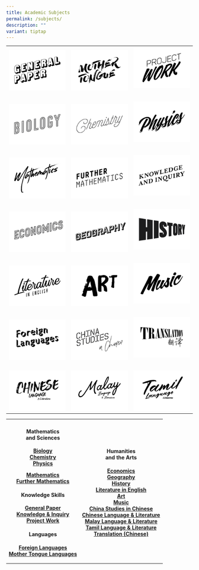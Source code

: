 ```yaml
---
title: Academic Subjects
permalink: /subjects/
description: ""
variant: tiptap
---
```

<p></p>
<table>
<tbody>
<tr>
<th rowspan="1" colspan="1"><a class="isomer-image-wrapper" href="/subjects/gp/"><img style="width: 100%;" height="auto" width="100%" alt="" src="/images/Curriculum/Subject01.png"></a>
</th>
<th rowspan="1" colspan="1"><a class="isomer-image-wrapper" href="/subjects/mtl/"><img style="width: 100%" height="auto" width="100%" alt="" src="/images/Curriculum/Subject03.png"></a>
</th>
<th rowspan="1" colspan="1"><a class="isomer-image-wrapper" href="/subjects/pw/"><img style="width: 100%" height="auto" width="100%" alt="" src="/images/Curriculum/Subject04.png"></a>
<p></p>
</th>
</tr>
<tr>
<td rowspan="1" colspan="1">
<p></p><a class="isomer-image-wrapper" href="/subjects/bio/"><img style="width: 100%" height="auto" width="100%" alt="" src="/images/Curriculum/Subject05.png"></a>
</td>
<td rowspan="1" colspan="1">
<p></p><a class="isomer-image-wrapper" href="/subjects/chem/"><img style="width: 100%" height="auto" width="100%" alt="" src="/images/Curriculum/Subject06.png"></a>
</td>
<td rowspan="1" colspan="1">
<p></p><a class="isomer-image-wrapper" href="/subjects/phy/"><img style="width: 100%" height="auto" width="100%" alt="" src="/images/Curriculum/Subject07.png"></a>
<p></p>
</td>
</tr>
<tr>
<td rowspan="1" colspan="1">
<p></p><a class="isomer-image-wrapper" href="/subjects/maths/"><img style="width: 100%" height="auto" width="100%" alt="" src="/images/Curriculum/Subject08.png"></a>
</td>
<td rowspan="1" colspan="1">
<p></p><a class="isomer-image-wrapper" href="/subjects/fmaths/"><img style="width: 100%" height="auto" width="100%" alt="" src="/images/Curriculum/Subject09.png"></a>
</td>
<td rowspan="1" colspan="1">
<p></p><a class="isomer-image-wrapper" href="/subjects/ki/"><img style="width: 100%" height="auto" width="100%" alt="" src="/images/Curriculum/Subject02.png"></a>
<p></p>
</td>
</tr>
<tr>
<td rowspan="1" colspan="1">
<p></p><a class="isomer-image-wrapper" href="/subjects/econs/"><img style="width: 100%" height="auto" width="100%" alt="" src="/images/Curriculum/Subject10.png"></a>
</td>
<td rowspan="1" colspan="1">
<p></p><a class="isomer-image-wrapper" href="/subjects/geog/"><img style="width: 100%" height="auto" width="100%" alt="" src="/images/Curriculum/Subject11.png"></a>
</td>
<td rowspan="1" colspan="1">
<p></p><a class="isomer-image-wrapper" href="/subjects/his/"><img style="width: 100%" height="auto" width="100%" alt="" src="/images/Curriculum/Subject12.png"></a>
<p></p>
</td>
</tr>
<tr>
<td rowspan="1" colspan="1">
<p></p><a class="isomer-image-wrapper" href="/subjects/lit/"><img style="width: 100%" height="auto" width="100%" alt="" src="/images/Curriculum/Subject13.png"></a>
</td>
<td rowspan="1" colspan="1">
<p></p><a class="isomer-image-wrapper" href="/subjects/art/"><img style="width: 100%" height="auto" width="100%" alt="" src="/images/Curriculum/Subject14.png"></a>
</td>
<td rowspan="1" colspan="1">
<p></p><a class="isomer-image-wrapper" href="/subjects/music/"><img style="width: 100%" height="auto" width="100%" alt="" src="/images/Curriculum/Subject15.png"></a>
<p></p>
</td>
</tr>
<tr>
<td rowspan="1" colspan="1">
<p></p><a class="isomer-image-wrapper" href="/subjects/fl/"><img style="width: 100%" height="auto" width="100%" alt="" src="/images/Curriculum/Subject21.png"></a>
</td>
<td rowspan="1" colspan="1">
<p></p><a class="isomer-image-wrapper" href="/subjects/csc/"><img style="width: 100%" height="auto" width="100%" alt="" src="/images/Curriculum/Subject16.png"></a>
</td>
<td rowspan="1" colspan="1">
<p></p><a class="isomer-image-wrapper" href="/subjects/translation/"><img style="width: 100%" height="auto" width="100%" alt="" src="/images/Curriculum/Subject20.png"></a>
<p></p>
</td>
</tr>
<tr>
<td rowspan="1" colspan="1">
<p></p><a class="isomer-image-wrapper" href="/subjects/cll/"><img style="width: 100%" height="auto" width="100%" alt="" src="/images/Curriculum/Subject17.png"></a>
</td>
<td rowspan="1" colspan="1">
<p></p><a class="isomer-image-wrapper" href="/subjects/mll/"><img style="width: 100%" height="auto" width="100%" alt="" src="/images/Curriculum/Subject18.png"></a>
</td>
<td rowspan="1" colspan="1">
<p></p><a class="isomer-image-wrapper" href="/subjects/tll/"><img style="width: 100%" height="auto" width="100%" alt="" src="/images/Curriculum/Subject19.png"></a>
</td>
</tr>
</tbody>
</table>
<p></p>
<table>
<tbody>
<tr>
<th rowspan="1" colspan="1">
<h4><strong>Mathematics </strong><br><strong>and Sciences</strong></h4>
<p><a href="/subjects/bio/" rel="noopener noreferrer nofollow" target="_blank">Biology</a> 
<br><a href="/subjects/chem/" rel="noopener noreferrer nofollow" target="_blank">Chemistry</a> 
<br><a href="/subjects/phy/" rel="noopener noreferrer nofollow" target="_blank">Physics</a>
</p>
<p><a href="/subjects/maths/" rel="noopener noreferrer nofollow" target="_blank">Mathematics</a> 
<br><a href="/subjects/fmaths/" rel="noopener noreferrer nofollow" target="_blank">Further Mathematics</a> 
</p>
<p></p>
<h4><strong>Knowledge Skills</strong></h4>
<p><a href="/subjects/gp/" rel="noopener noreferrer nofollow" target="_blank">General Paper</a> 
<br><a href="/subjects/ki/" rel="noopener noreferrer nofollow" target="_blank">Knowledge &amp; Inquiry</a> 
<br><a href="/subjects/pw/" rel="noopener noreferrer nofollow" target="_blank">Project Work</a>
</p>
<p></p>
<h4><strong>Languages</strong></h4>
<p><a href="/subjects/fl/" rel="noopener noreferrer nofollow" target="_blank">Foreign Languages</a> 
<br><a href="/subjects/mtl/" rel="noopener noreferrer nofollow" target="_blank">Mother Tongue Languages</a>
</p>
</th>
<th rowspan="1" colspan="1">
<h4><strong>Humanities </strong><br><strong>and the Arts</strong></h4>
<p><a href="/subjects/econs/" rel="noopener noreferrer nofollow" target="_blank">Economics</a> 
<br><a href="/subjects/geog/" rel="noopener noreferrer nofollow" target="_blank">Geography</a> 
<br><a href="/subjects/his/" rel="noopener noreferrer nofollow" target="_blank">History</a> 
<br><a href="/subjects/lit/" rel="noopener noreferrer nofollow" target="_blank">Literature in English</a> 
<br><a href="/subjects/art/" rel="noopener noreferrer nofollow" target="_blank">Art</a> 
<br><a href="/subjects/music/" rel="noopener noreferrer nofollow" target="_blank">Music</a> 
<br><a href="/subjects/csc/" rel="noopener noreferrer nofollow" target="_blank">China Studies in Chinese</a> 
<br><a href="/subjects/cll/" rel="noopener noreferrer nofollow" target="_blank">Chinese Language &amp; Literature</a> 
<br><a href="/subjects/mll/" rel="noopener noreferrer nofollow" target="_blank">Malay Language &amp; Literature</a> 
<br><a href="/subjects/tll/" rel="noopener noreferrer nofollow" target="_blank">Tamil Language &amp; Literature</a> 
<br><a href="/subjects/translation/" rel="noopener noreferrer nofollow" target="_blank">Translation (Chinese)</a>  <strong><br></strong>
</p>
</th>
</tr>
</tbody>
</table>
<h4></h4>
<h4></h4>
<h4></h4>
<h4></h4>
<p></p>